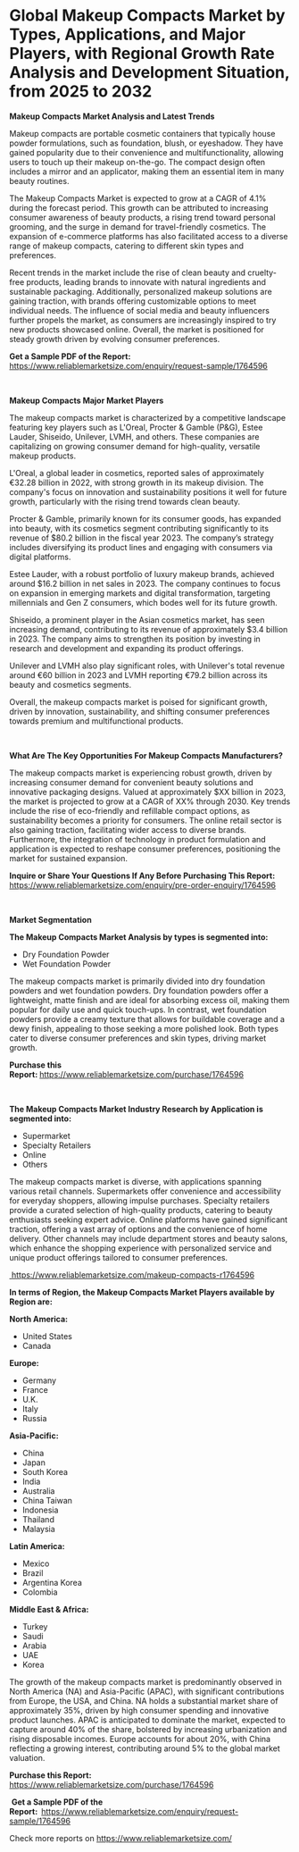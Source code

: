 <p><h1>Global Makeup Compacts Market by Types, Applications, and Major Players, with Regional Growth Rate Analysis and Development Situation, from 2025 to 2032</h1></p><p><strong>Makeup Compacts Market Analysis and Latest Trends</strong></p>
<p><p>Makeup compacts are portable cosmetic containers that typically house powder formulations, such as foundation, blush, or eyeshadow. They have gained popularity due to their convenience and multifunctionality, allowing users to touch up their makeup on-the-go. The compact design often includes a mirror and an applicator, making them an essential item in many beauty routines.</p><p>The Makeup Compacts Market is expected to grow at a CAGR of 4.1% during the forecast period. This growth can be attributed to increasing consumer awareness of beauty products, a rising trend toward personal grooming, and the surge in demand for travel-friendly cosmetics. The expansion of e-commerce platforms has also facilitated access to a diverse range of makeup compacts, catering to different skin types and preferences.</p><p>Recent trends in the market include the rise of clean beauty and cruelty-free products, leading brands to innovate with natural ingredients and sustainable packaging. Additionally, personalized makeup solutions are gaining traction, with brands offering customizable options to meet individual needs. The influence of social media and beauty influencers further propels the market, as consumers are increasingly inspired to try new products showcased online. Overall, the market is positioned for steady growth driven by evolving consumer preferences.</p></p>
<p><strong>Get a Sample PDF of the Report:&nbsp;</strong> <a href="https://www.reliablemarketsize.com/enquiry/request-sample/1764596?utm_campaign=1836&utm_medium=2&utm_source=Github&utm_content=ia&utm_term=08022025&utm_id=makeup-compacts">https://www.reliablemarketsize.com/enquiry/request-sample/1764596</a></p>
<p>&nbsp;</p>
<p><strong>Makeup Compacts Major Market Players</strong></p>
<p><p>The makeup compacts market is characterized by a competitive landscape featuring key players such as L'Oreal, Procter & Gamble (P&G), Estee Lauder, Shiseido, Unilever, LVMH, and others. These companies are capitalizing on growing consumer demand for high-quality, versatile makeup products.</p><p>L'Oreal, a global leader in cosmetics, reported sales of approximately €32.28 billion in 2022, with strong growth in its makeup division. The company's focus on innovation and sustainability positions it well for future growth, particularly with the rising trend towards clean beauty.</p><p>Procter & Gamble, primarily known for its consumer goods, has expanded into beauty, with its cosmetics segment contributing significantly to its revenue of $80.2 billion in the fiscal year 2023. The company’s strategy includes diversifying its product lines and engaging with consumers via digital platforms.</p><p>Estee Lauder, with a robust portfolio of luxury makeup brands, achieved around $16.2 billion in net sales in 2023. The company continues to focus on expansion in emerging markets and digital transformation, targeting millennials and Gen Z consumers, which bodes well for its future growth.</p><p>Shiseido, a prominent player in the Asian cosmetics market, has seen increasing demand, contributing to its revenue of approximately $3.4 billion in 2023. The company aims to strengthen its position by investing in research and development and expanding its product offerings.</p><p>Unilever and LVMH also play significant roles, with Unilever's total revenue around €60 billion in 2023 and LVMH reporting €79.2 billion across its beauty and cosmetics segments. </p><p>Overall, the makeup compacts market is poised for significant growth, driven by innovation, sustainability, and shifting consumer preferences towards premium and multifunctional products.</p></p>
<p>&nbsp;</p>
<p><strong>What Are The Key Opportunities For Makeup Compacts Manufacturers?</strong></p>
<p><p>The makeup compacts market is experiencing robust growth, driven by increasing consumer demand for convenient beauty solutions and innovative packaging designs. Valued at approximately $XX billion in 2023, the market is projected to grow at a CAGR of XX% through 2030. Key trends include the rise of eco-friendly and refillable compact options, as sustainability becomes a priority for consumers. The online retail sector is also gaining traction, facilitating wider access to diverse brands. Furthermore, the integration of technology in product formulation and application is expected to reshape consumer preferences, positioning the market for sustained expansion.</p></p>
<p><strong>Inquire or Share Your Questions If Any Before Purchasing This Report:</strong> <a href="https://www.reliablemarketsize.com/enquiry/pre-order-enquiry/1764596?utm_campaign=1836&utm_medium=2&utm_source=Github&utm_content=ia&utm_term=08022025&utm_id=makeup-compacts">https://www.reliablemarketsize.com/enquiry/pre-order-enquiry/1764596</a></p>
<p>&nbsp;</p>
<p><strong>Market Segmentation</strong></p>
<p><strong>The Makeup Compacts Market Analysis by types is segmented into:</strong></p>
<p><ul><li>Dry Foundation Powder</li><li>Wet Foundation Powder</li></ul></p>
<p><p>The makeup compacts market is primarily divided into dry foundation powders and wet foundation powders. Dry foundation powders offer a lightweight, matte finish and are ideal for absorbing excess oil, making them popular for daily use and quick touch-ups. In contrast, wet foundation powders provide a creamy texture that allows for buildable coverage and a dewy finish, appealing to those seeking a more polished look. Both types cater to diverse consumer preferences and skin types, driving market growth.</p></p>
<p><strong>Purchase this Report:&nbsp;</strong><a href="https://www.reliablemarketsize.com/purchase/1764596?utm_campaign=1836&utm_medium=2&utm_source=Github&utm_content=ia&utm_term=08022025&utm_id=makeup-compacts">https://www.reliablemarketsize.com/purchase/1764596</a></p>
<p>&nbsp;</p>
<p><strong>The Makeup Compacts Market Industry Research by Application is segmented into:</strong></p>
<p><ul><li>Supermarket</li><li>Specialty Retailers</li><li>Online</li><li>Others</li></ul></p>
<p><p>The makeup compacts market is diverse, with applications spanning various retail channels. Supermarkets offer convenience and accessibility for everyday shoppers, allowing impulse purchases. Specialty retailers provide a curated selection of high-quality products, catering to beauty enthusiasts seeking expert advice. Online platforms have gained significant traction, offering a vast array of options and the convenience of home delivery. Other channels may include department stores and beauty salons, which enhance the shopping experience with personalized service and unique product offerings tailored to consumer preferences.</p></p>
<p><a href="https://www.reliablemarketsize.com/makeup-compacts-r1764596?utm_campaign=1836&utm_medium=2&utm_source=Github&utm_content=ia&utm_term=08022025&utm_id=makeup-compacts">&nbsp;https://www.reliablemarketsize.com/makeup-compacts-r1764596</a></p>
<p><strong>In terms of Region, the Makeup Compacts Market Players available by Region are:</strong></p>
<p>
    <p> <strong> North America: </strong>
        <ul>
            <li>United States</li>
            <li>Canada</li>
        </ul>
        </p> 
    <p> <strong> Europe: </strong>
        <ul>
            <li>Germany</li>
            <li>France</li>
            <li>U.K.</li>
            <li>Italy</li>
            <li>Russia</li>
        </ul>
        </p> 
    <p> <strong> Asia-Pacific: </strong>
        <ul>
            <li>China</li>
            <li>Japan</li>
            <li>South Korea</li>
            <li>India</li>
            <li>Australia</li>
            <li>China Taiwan</li>
            <li>Indonesia</li>
            <li>Thailand</li>
            <li>Malaysia</li>
        </ul>
        </p> 
    <p> <strong> Latin America: </strong>
        <ul>
            <li>Mexico</li>
            <li>Brazil</li>
            <li>Argentina Korea</li>
            <li>Colombia</li>
        </ul>
        </p> 
    <p> <strong> Middle East & Africa: </strong>
        <ul>
            <li>Turkey</li>
            <li>Saudi</li>
            <li>Arabia</li>
            <li>UAE</li>
            <li>Korea</li>
        </ul>
    </p>
    </p>
<p><p>The growth of the makeup compacts market is predominantly observed in North America (NA) and Asia-Pacific (APAC), with significant contributions from Europe, the USA, and China. NA holds a substantial market share of approximately 35%, driven by high consumer spending and innovative product launches. APAC is anticipated to dominate the market, expected to capture around 40% of the share, bolstered by increasing urbanization and rising disposable incomes. Europe accounts for about 20%, with China reflecting a growing interest, contributing around 5% to the global market valuation.</p></p>
<p><strong>Purchase this Report: </strong><a href="https://www.reliablemarketsize.com/purchase/1764596?utm_campaign=1836&utm_medium=2&utm_source=Github&utm_content=ia&utm_term=08022025&utm_id=makeup-compacts">https://www.reliablemarketsize.com/purchase/1764596</a></p>
<p>&nbsp;<strong>Get a Sample PDF of the Report:&nbsp;&nbsp;</strong><a href="https://www.reliablemarketsize.com/enquiry/request-sample/1764596?utm_campaign=1836&utm_medium=2&utm_source=Github&utm_content=ia&utm_term=08022025&utm_id=makeup-compacts">https://www.reliablemarketsize.com/enquiry/request-sample/1764596</a></p>
<p><strong></strong></p>
<p>Check more reports on <a href="https://www.reliablemarketsize.com/?utm_campaign=1836&utm_medium=2&utm_source=Github&utm_content=ia&utm_term=08022025&utm_id=makeup-compacts">https://www.reliablemarketsize.com/</a></p>